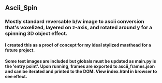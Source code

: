 ## Ascii_Spin

### Mostly standard reversable b/w image to ascii conversion that's voxelized, layered on z-axis, and rotated around y for a spinning 3D object effect.
#### I created this as a proof of concept for my ideal stylized masthead for a future project.
#### Some test images are included but globals must be updated as main.py is the 'entry point'. Upon running, frames are exported to ascii_frames.json and can be iterated and printed to the DOM. View index.html in browser to see effect.
